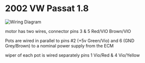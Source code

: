 # 2002 VW Passat 1.8

![Wiring Diagram](Images/Passat_2002_1_8t.png)

motor has two wires, connector pins 3 & 5
Red/VIO
Brown/VIO

Pots are wired in parallel to pins #2 (+5v Green/Vio) and 6 (GND Grey/Brown) to a nominal power supply from the ECM

wiper of each pot is wired separately pins 1 Vio/Red & 4 Vio/Yellow
